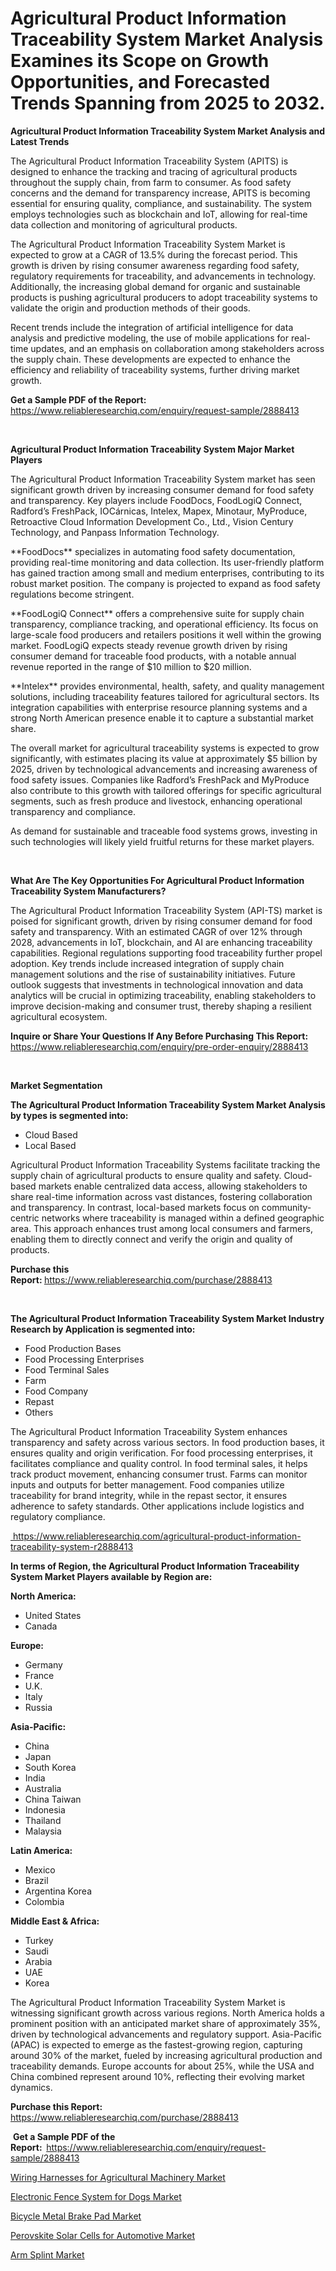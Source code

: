 <p><h1>Agricultural Product Information Traceability System Market Analysis Examines its Scope on Growth Opportunities, and Forecasted Trends Spanning from 2025 to 2032.</h1></p><p><strong>Agricultural Product Information Traceability System Market Analysis and Latest Trends</strong></p>
<p><p>The Agricultural Product Information Traceability System (APITS) is designed to enhance the tracking and tracing of agricultural products throughout the supply chain, from farm to consumer. As food safety concerns and the demand for transparency increase, APITS is becoming essential for ensuring quality, compliance, and sustainability. The system employs technologies such as blockchain and IoT, allowing for real-time data collection and monitoring of agricultural products.</p><p>The Agricultural Product Information Traceability System Market is expected to grow at a CAGR of 13.5% during the forecast period. This growth is driven by rising consumer awareness regarding food safety, regulatory requirements for traceability, and advancements in technology. Additionally, the increasing global demand for organic and sustainable products is pushing agricultural producers to adopt traceability systems to validate the origin and production methods of their goods.</p><p>Recent trends include the integration of artificial intelligence for data analysis and predictive modeling, the use of mobile applications for real-time updates, and an emphasis on collaboration among stakeholders across the supply chain. These developments are expected to enhance the efficiency and reliability of traceability systems, further driving market growth.</p></p>
<p><strong>Get a Sample PDF of the Report:&nbsp;</strong> <a href="https://www.reliableresearchiq.com/enquiry/request-sample/2888413?utm_campaign=1870&utm_medium=2&utm_source=Github&utm_content=ia&utm_term=14032025&utm_id=agricultural-product-information-traceability-system">https://www.reliableresearchiq.com/enquiry/request-sample/2888413</a></p>
<p>&nbsp;</p>
<p><strong>Agricultural Product Information Traceability System Major Market Players</strong></p>
<p><p>The Agricultural Product Information Traceability System market has seen significant growth driven by increasing consumer demand for food safety and transparency. Key players include FoodDocs, FoodLogiQ Connect, Radford’s FreshPack, IOCárnicas, Intelex, Mapex, Minotaur, MyProduce, Retroactive Cloud Information Development Co., Ltd., Vision Century Technology, and Panpass Information Technology.</p><p>**FoodDocs** specializes in automating food safety documentation, providing real-time monitoring and data collection. Its user-friendly platform has gained traction among small and medium enterprises, contributing to its robust market position. The company is projected to expand as food safety regulations become stringent.</p><p>**FoodLogiQ Connect** offers a comprehensive suite for supply chain transparency, compliance tracking, and operational efficiency. Its focus on large-scale food producers and retailers positions it well within the growing market. FoodLogiQ expects steady revenue growth driven by rising consumer demand for traceable food products, with a notable annual revenue reported in the range of $10 million to $20 million.</p><p>**Intelex** provides environmental, health, safety, and quality management solutions, including traceability features tailored for agricultural sectors. Its integration capabilities with enterprise resource planning systems and a strong North American presence enable it to capture a substantial market share.</p><p>The overall market for agricultural traceability systems is expected to grow significantly, with estimates placing its value at approximately $5 billion by 2025, driven by technological advancements and increasing awareness of food safety issues. Companies like Radford’s FreshPack and MyProduce also contribute to this growth with tailored offerings for specific agricultural segments, such as fresh produce and livestock, enhancing operational transparency and compliance.</p><p>As demand for sustainable and traceable food systems grows, investing in such technologies will likely yield fruitful returns for these market players.</p></p>
<p>&nbsp;</p>
<p><strong>What Are The Key Opportunities For Agricultural Product Information Traceability System Manufacturers?</strong></p>
<p><p>The Agricultural Product Information Traceability System (API-TS) market is poised for significant growth, driven by rising consumer demand for food safety and transparency. With an estimated CAGR of over 12% through 2028, advancements in IoT, blockchain, and AI are enhancing traceability capabilities. Regional regulations supporting food traceability further propel adoption. Key trends include increased integration of supply chain management solutions and the rise of sustainability initiatives. Future outlook suggests that investments in technological innovation and data analytics will be crucial in optimizing traceability, enabling stakeholders to improve decision-making and consumer trust, thereby shaping a resilient agricultural ecosystem.</p></p>
<p><strong>Inquire or Share Your Questions If Any Before Purchasing This Report:</strong> <a href="https://www.reliableresearchiq.com/enquiry/pre-order-enquiry/2888413?utm_campaign=1870&utm_medium=2&utm_source=Github&utm_content=ia&utm_term=14032025&utm_id=agricultural-product-information-traceability-system">https://www.reliableresearchiq.com/enquiry/pre-order-enquiry/2888413</a></p>
<p>&nbsp;</p>
<p><strong>Market Segmentation</strong></p>
<p><strong>The Agricultural Product Information Traceability System Market Analysis by types is segmented into:</strong></p>
<p><ul><li>Cloud Based</li><li>Local Based</li></ul></p>
<p><p>Agricultural Product Information Traceability Systems facilitate tracking the supply chain of agricultural products to ensure quality and safety. Cloud-based markets enable centralized data access, allowing stakeholders to share real-time information across vast distances, fostering collaboration and transparency. In contrast, local-based markets focus on community-centric networks where traceability is managed within a defined geographic area. This approach enhances trust among local consumers and farmers, enabling them to directly connect and verify the origin and quality of products.</p></p>
<p><strong>Purchase this Report:&nbsp;</strong><a href="https://www.reliableresearchiq.com/purchase/2888413?utm_campaign=1870&utm_medium=2&utm_source=Github&utm_content=ia&utm_term=14032025&utm_id=agricultural-product-information-traceability-system">https://www.reliableresearchiq.com/purchase/2888413</a></p>
<p>&nbsp;</p>
<p><strong>The Agricultural Product Information Traceability System Market Industry Research by Application is segmented into:</strong></p>
<p><ul><li>Food Production Bases</li><li>Food Processing Enterprises</li><li>Food Terminal Sales</li><li>Farm</li><li>Food Company</li><li>Repast</li><li>Others</li></ul></p>
<p><p>The Agricultural Product Information Traceability System enhances transparency and safety across various sectors. In food production bases, it ensures quality and origin verification. For food processing enterprises, it facilitates compliance and quality control. In food terminal sales, it helps track product movement, enhancing consumer trust. Farms can monitor inputs and outputs for better management. Food companies utilize traceability for brand integrity, while in the repast sector, it ensures adherence to safety standards. Other applications include logistics and regulatory compliance.</p></p>
<p><a href="https://www.reliableresearchiq.com/agricultural-product-information-traceability-system-r2888413?utm_campaign=1870&utm_medium=2&utm_source=Github&utm_content=ia&utm_term=14032025&utm_id=agricultural-product-information-traceability-system">&nbsp;https://www.reliableresearchiq.com/agricultural-product-information-traceability-system-r2888413</a></p>
<p><strong>In terms of Region, the Agricultural Product Information Traceability System Market Players available by Region are:</strong></p>
<p>
    <p> <strong> North America: </strong>
        <ul>
            <li>United States</li>
            <li>Canada</li>
        </ul>
        </p> 
    <p> <strong> Europe: </strong>
        <ul>
            <li>Germany</li>
            <li>France</li>
            <li>U.K.</li>
            <li>Italy</li>
            <li>Russia</li>
        </ul>
        </p> 
    <p> <strong> Asia-Pacific: </strong>
        <ul>
            <li>China</li>
            <li>Japan</li>
            <li>South Korea</li>
            <li>India</li>
            <li>Australia</li>
            <li>China Taiwan</li>
            <li>Indonesia</li>
            <li>Thailand</li>
            <li>Malaysia</li>
        </ul>
        </p> 
    <p> <strong> Latin America: </strong>
        <ul>
            <li>Mexico</li>
            <li>Brazil</li>
            <li>Argentina Korea</li>
            <li>Colombia</li>
        </ul>
        </p> 
    <p> <strong> Middle East & Africa: </strong>
        <ul>
            <li>Turkey</li>
            <li>Saudi</li>
            <li>Arabia</li>
            <li>UAE</li>
            <li>Korea</li>
        </ul>
    </p>
    </p>
<p><p>The Agricultural Product Information Traceability System Market is witnessing significant growth across various regions. North America holds a prominent position with an anticipated market share of approximately 35%, driven by technological advancements and regulatory support. Asia-Pacific (APAC) is expected to emerge as the fastest-growing region, capturing around 30% of the market, fueled by increasing agricultural production and traceability demands. Europe accounts for about 25%, while the USA and China combined represent around 10%, reflecting their evolving market dynamics.</p></p>
<p><strong>Purchase this Report: </strong><a href="https://www.reliableresearchiq.com/purchase/2888413?utm_campaign=1870&utm_medium=2&utm_source=Github&utm_content=ia&utm_term=14032025&utm_id=agricultural-product-information-traceability-system">https://www.reliableresearchiq.com/purchase/2888413</a></p>
<p>&nbsp;<strong>Get a Sample PDF of the Report:&nbsp;&nbsp;</strong><a href="https://www.reliableresearchiq.com/enquiry/request-sample/2888413?utm_campaign=1870&utm_medium=2&utm_source=Github&utm_content=ia&utm_term=14032025&utm_id=agricultural-product-information-traceability-system">https://www.reliableresearchiq.com/enquiry/request-sample/2888413</a></p>
<p><strong></strong></p>
<p><p><a href="https://github.com/fungkychiman/Market-Research-Report-List-1/blob/main/wiring-harnesses-for-agricultural-machinery-market.md?utm_campaign=1870&utm_medium=2&utm_source=Github&utm_content=ia&utm_term=14032025&utm_id=agricultural-product-information-traceability-system">Wiring Harnesses for Agricultural Machinery Market</a></p><p><a href="https://github.com/yuukoleuda/Market-Research-Report-List-1/blob/main/electronic-fence-system-for-dogs-market.md?utm_campaign=1870&utm_medium=2&utm_source=Github&utm_content=ia&utm_term=14032025&utm_id=agricultural-product-information-traceability-system">Electronic Fence System for Dogs Market</a></p><p><a href="https://github.com/kitsossadien/Market-Research-Report-List-1/blob/main/bicycle-metal-brake-pad-market.md?utm_campaign=1870&utm_medium=2&utm_source=Github&utm_content=ia&utm_term=14032025&utm_id=agricultural-product-information-traceability-system">Bicycle Metal Brake Pad Market</a></p><p><a href="https://github.com/saguegrody74/Market-Research-Report-List-1/blob/main/perovskite-solar-cells-for-automotive-market.md?utm_campaign=1870&utm_medium=2&utm_source=Github&utm_content=ia&utm_term=14032025&utm_id=agricultural-product-information-traceability-system">Perovskite Solar Cells for Automotive Market</a></p><p><a href="https://github.com/marteyfito9/Market-Research-Report-List-1/blob/main/arm-splint-market.md?utm_campaign=1870&utm_medium=2&utm_source=Github&utm_content=ia&utm_term=14032025&utm_id=agricultural-product-information-traceability-system">Arm Splint Market</a></p></p>